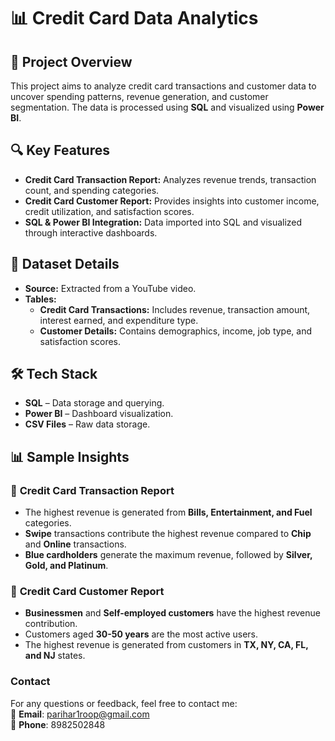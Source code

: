 # 📊 Credit Card Data Analytics

## 📌 Project Overview
This project aims to analyze credit card transactions and customer data to uncover spending patterns, revenue generation, and customer segmentation. The data is processed using **SQL** and visualized using **Power BI**.

## 🔍 Key Features
- **Credit Card Transaction Report:** Analyzes revenue trends, transaction count, and spending categories.
- **Credit Card Customer Report:** Provides insights into customer income, credit utilization, and satisfaction scores.
- **SQL & Power BI Integration:** Data imported into SQL and visualized through interactive dashboards.

## 📂 Dataset Details
- **Source:** Extracted from a YouTube video.
- **Tables:**
  - **Credit Card Transactions:** Includes revenue, transaction amount, interest earned, and expenditure type.
  - **Customer Details:** Contains demographics, income, job type, and satisfaction scores.

## 🛠️ Tech Stack
- **SQL** – Data storage and querying.
- **Power BI** – Dashboard visualization.
- **CSV Files** – Raw data storage.

## 📊 Sample Insights
### 🔹 **Credit Card Transaction Report**
- The highest revenue is generated from **Bills, Entertainment, and Fuel** categories.
- **Swipe** transactions contribute the highest revenue compared to **Chip** and **Online** transactions.
- **Blue cardholders** generate the maximum revenue, followed by **Silver, Gold, and Platinum**.

### 🔹 **Credit Card Customer Report**
- **Businessmen** and **Self-employed customers** have the highest revenue contribution.
- Customers aged **30-50 years** are the most active users.
- The highest revenue is generated from customers in **TX, NY, CA, FL, and NJ** states.


### **Contact**
For any questions or feedback, feel free to contact me:  
📧 **Email**: [parihar1roop@gmail.com](mailto:parihar1roop@gmail.com)  
📱 **Phone**: 8982502848

